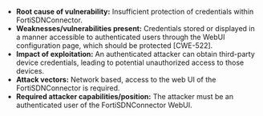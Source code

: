 - **Root cause of vulnerability:** Insufficient protection of credentials within FortiSDNConnector.
- **Weaknesses/vulnerabilities present:** Credentials stored or displayed in a manner accessible to authenticated users through the WebUI configuration page, which should be protected [CWE-522].
- **Impact of exploitation:** An authenticated attacker can obtain third-party device credentials, leading to potential unauthorized access to those devices.
- **Attack vectors:** Network based, access to the web UI of the FortiSDNConnector is required.
- **Required attacker capabilities/position:** The attacker must be an authenticated user of the FortiSDNConnector WebUI.